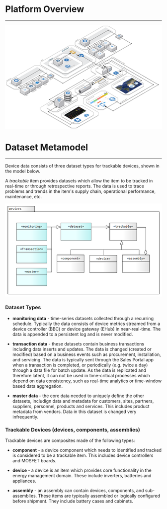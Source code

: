 # Platform Overview
---

![Data Management Architecture](../images/data-management-architecture-overview.png)


# Dataset Metamodel
---

Device data consists of three dataset types for trackable devices, shown in the model below. 

A _trackable_ item provides datasets which allow the item to be tracked in real-time or through retrospective reports. The data is used to trace problems and trends in the item's supply chain, operational performance, maintenance, etc.
 
![Devices metamodel](../images/DevicesMetamodel.png)
### Dataset Types

- **monitoring data** - time-series datasets collected through a recurring schedule. Typically the data consists of device metrics streamed from a device controller (BBC) or device gateway (EHub) in near-real-time. The data is appended to a persistent log and is never modified. 

- **transaction data** - these datasets contain business transactions including data inserts and updates. The data is changed (created or modified) based on a business events such as procurement, installation, and servicing. The data is typically sent through the Sales Portal app when a transaction is completed, or periodically (e.g. twice a day) through a data file for batch update. As the data is replicated and therefore latent, it can not be used in time-critical processes which depend on data consistency, such as real-time analytics or time-window based data aggregation.

- **master data** - the core data needed to uniquely define the other datasets, includign data and metadata for customers, sites, partners, suppliers, personnel, products and services. This includes product metadata from vendors. Data in this dataset is changed very infrequently.

### Trackable Devices (devices, components, assemblies)

Trackable devices are composites made of the following types:

- **component** - a device component which needs to identified and tracked is considered to be a trackable item. This includes device controllers and MOSFET boards. 

- **device** - a device is an item which provides core functionality in the energy management domain. These include inverters, batteries and appliances. 

- **assembly** - an assembly can contain devices, components, and sub-assemblies. These items are typically assembled or logically configured before shipment. They include battery cases and cabinets. 


